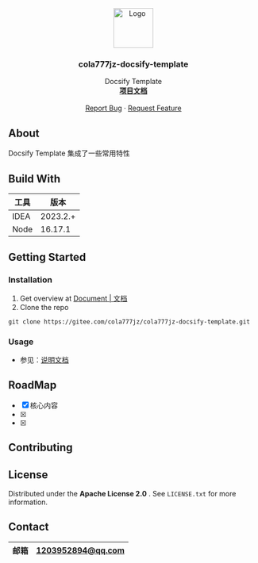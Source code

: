 <div align="center">
  <a href="https://gitee.com/cola777jz/cola777jz-docsify-template">
    <img src="https://cola-picgo-1311841992.cos.ap-beijing.myqcloud.com/myDoc2023_icon_live.svg" alt="Logo" width="80"
      height="80">
  </a>
</div>
<h3 align="center">cola777jz-docsify-template</h3>

<p align="center">
  Docsify Template
  <br />
  <a href="https://gitee.com/cola777jz/cola777jz-docsify-template/tree/master/"><strong>项目文档</strong></a>
  <br />
  <br />
  <a href="https://gitee.com/cola777jz/cola777jz-docsify-template/issues">Report Bug</a>
  ·
  <a href="https://gitee.com/cola777jz/cola777jz-docsify-template/pulls">Request Feature</a>
</p>

## About

Docsify Template 集成了一些常用特性

## Build With

| 工具      | 版本       |
|---------|----------|
| IDEA    | 2023.2.+ |
| Node    | 16.17.1  |

## Getting Started

### Installation

1. Get overview at [Document | 文档](https://gitee.com/cola777jz/cola777jz-docsify-template/tree/master/)
2. Clone the repo

```shell
git clone https://gitee.com/cola777jz/cola777jz-docsify-template.git
```

### Usage

- 参见：[说明文档](./docs/README.md)

## RoadMap

- [x] 核心内容
- [x] 
- [x] 

## Contributing

## License

Distributed under the  **Apache License 2.0** . See `LICENSE.txt` for more information.

## Contact

| 邮箱 | 1203952894@qq.com |
|----|-------------------|

